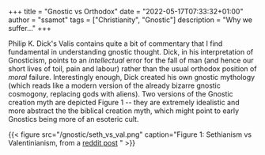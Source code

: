 +++
title = "Gnostic vs Orthodox"
date = "2022-05-17T07:33:32+01:00"
author = "ssamot"
tags = ["Christianity", "Gnostic"]
description = "Why we suffer..."
+++

Philip K. Dick's Valis contains quite a bit of commentary that I find fundamental in understanding gnostic thought. Dick, in his interpretation of Gnosticism, points to an *intellectual* error for the fall of man (and hence our short lives of toil, pain and labour) rather than the usual orthodox position of *moral* failure. Interestingly enough, Dick created his own gnostic mythology (which reads like a modern version of the already bizarre gnostic cosmogony, replacing gods with aliens). Two versions of the Gnostic creation myth are depicted Figure 1 -- they are extremely idealistic and more abstract the the biblical creation myth, which might point to early Gnostics being more of an esoteric cult. 

{{< figure src="/gnostic/seth_vs_val.png" caption="Figure 1: Sethianism vs Valentinianism, from a [reddit post](https://www.reddit.com/r/Gnostic/comments/kxdk1w/valentinian_and_sethian_cosmology_now_with_better/) "   >}}
